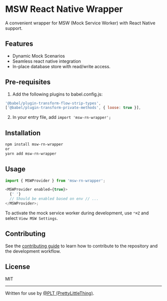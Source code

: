 # MSW React Native Wrapper

A convenient wrapper for MSW (Mock Service Worker) with React Native support.

## Features

- Dynamic Mock Scenarios
- Seamless react native integration
- In-place database store with read/write access.

## Pre-requisites

1. Add the following plugins to babel.config.js:

```js
'@babel/plugin-transform-flow-strip-types',
['@babel/plugin-transform-private-methods', { loose: true }],
```

2. In your entry file, add `import 'msw-rn-wrapper';`

## Installation

```sh
npm install msw-rn-wrapper
or
yarn add msw-rn-wrapper
```

## Usage

```js
import { MSWProvider } from 'msw-rn-wrapper';

<MSWProvider enabled={true}>
  {' '}
  // Should be enabled based on env // ...
</MSWProvider>;
```

To activate the mock service worker during development, use `⌃⌘Z` and select `View MSW Settings`.

## Contributing

See the [contributing guide](CONTRIBUTING.md) to learn how to contribute to the repository and the development workflow.

## License

MIT

---

Written for use by [@PLT (PrettyLittleThing)]('https://www.prettylittlething.com/').

